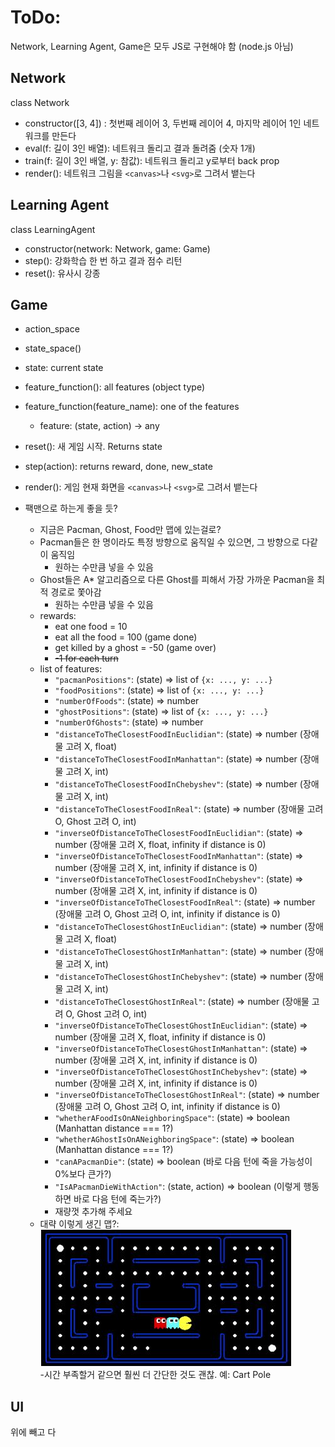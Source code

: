 ﻿# ToDo:

Network, Learning Agent, Game은 모두 JS로 구현해야 함 (node.js 아님)

## Network

class Network

- constructor([3, 4]) : 첫번째 레이어 3, 두번째 레이어 4, 마지막 레이어 1인 네트워크를 만든다
- eval(f: 길이 3인 배열): 네트워크 돌리고 결과 돌려줌 (숫자 1개)
- train(f: 길이 3인 배열, y: 참값): 네트워크 돌리고 y로부터 back prop
- render(): 네트워크 그림을 `<canvas>`나 `<svg>`로 그려서 뱉는다



## Learning Agent

class LearningAgent

- constructor(network: Network, game: Game)
- step(): 강화학습 한 번 하고 결과 점수 리턴
- reset(): 유사시 강종



## Game

- action_space
- state_space()
- state: current state
- feature_function(): all features (object type)
- feature_function(feature_name): one of the features
  - feature: (state, action) -> any
- reset(): 새 게임 시작. Returns state
- step(action): returns reward, done, new_state
- render(): 게임 현재 화면을 `<canvas>`나 `<svg>`로 그려서 뱉는다

- 팩맨으로 하는게 좋을 듯?
  - 지금은 Pacman, Ghost, Food만 맵에 있는걸로?
  - Pacman들은 한 명이라도 특정 방향으로 움직일 수 있으면, 그 방향으로 다같이 움직임
    - 원하는 수만큼 넣을 수 있음
  - Ghost들은 A* 알고리즘으로 다른 Ghost를 피해서 가장 가까운 Pacman을 최적 경로로 쫓아감
    - 원하는 수만큼 넣을 수 있음
  - rewards:
    - eat one food = 10
    - eat all the food = 100 (game done)
    - get killed by a ghost = -50 (game over)
    - ~~-1 for each turn~~
  - list of features:
    - `"pacmanPositions"`: (state) => list of `{x: ..., y: ...}`
    - `"foodPositions"`: (state) => list of `{x: ..., y: ...}`
    - `"numberOfFoods"`: (state) => number
    - `"ghostPositions"`: (state) => list of `{x: ..., y: ...}`
    - `"numberOfGhosts"`: (state) => number
    - `"distanceToTheClosestFoodInEuclidian"`: (state) => number (장애물 고려 X, float)
    - `"distanceToTheClosestFoodInManhattan"`: (state) => number (장애물 고려 X, int)
    - `"distanceToTheClosestFoodInChebyshev"`: (state) => number (장애물 고려 X, int)
    - `"distanceToTheClosestFoodInReal"`: (state) => number (장애물 고려 O, Ghost 고려 O, int)
    - `"inverseOfDistanceToTheClosestFoodInEuclidian"`: (state) => number (장애물 고려 X, float, infinity if distance is 0)
    - `"inverseOfDistanceToTheClosestFoodInManhattan"`: (state) => number (장애물 고려 X, int, infinity if distance is 0)
    - `"inverseOfDistanceToTheClosestFoodInChebyshev"`: (state) => number (장애물 고려 X, int, infinity if distance is 0)
    - `"inverseOfDistanceToTheClosestFoodInReal"`: (state) => number (장애물 고려 O, Ghost 고려 O, int, infinity if distance is 0)
    - `"distanceToTheClosestGhostInEuclidian"`: (state) => number (장애물 고려 X, float)
    - `"distanceToTheClosestGhostInManhattan"`: (state) => number (장애물 고려 X, int)
    - `"distanceToTheClosestGhostInChebyshev"`: (state) => number (장애물 고려 X, int)
    - `"distanceToTheClosestGhostInReal"`: (state) => number (장애물 고려 O, Ghost 고려 O, int)
    - `"inverseOfDistanceToTheClosestGhostInEuclidian"`: (state) => number (장애물 고려 X, float, infinity if distance is 0)
    - `"inverseOfDistanceToTheClosestGhostInManhattan"`: (state) => number (장애물 고려 X, int, infinity if distance is 0)
    - `"inverseOfDistanceToTheClosestGhostInChebyshev"`: (state) => number (장애물 고려 X, int, infinity if distance is 0)
    - `"inverseOfDistanceToTheClosestGhostInReal"`: (state) => number (장애물 고려 O, Ghost 고려 O, int, infinity if distance is 0)
    - `"whetherAFoodIsOnANeighboringSpace"`: (state) => boolean (Manhattan distance === 1?)
    - `"whetherAGhostIsOnANeighboringSpace"`: (state) => boolean (Manhattan distance === 1?)
    - `"canAPacmanDie"`: (state) => boolean (바로 다음 턴에 죽을 가능성이 0%보다 큰가?)
    - `"IsAPacmanDieWithAction"`: (state, action) => boolean (이렇게 행동하면 바로 다음 턴에 죽는가?)
    - 재량껏 추가해 주세요
  - 대략 이렇게 생긴 맵?:\
![alt text](https://github.com/SNU-HCIL/CHI-SGC-2019/blob/master/img/map.JPG)\
-시간 부족할거 같으면 훨씬 더 간단한 것도 괜찮. 예: Cart Pole

## UI

위에 빼고 다
